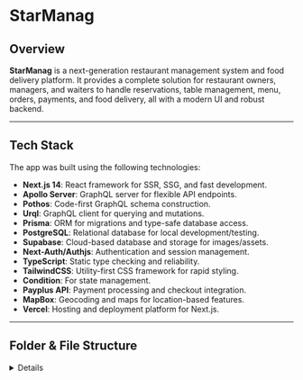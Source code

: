 # StarManag

## Overview

**StarManag** is a next-generation restaurant management system and food delivery platform. It provides a complete solution for restaurant owners, managers, and waiters to handle reservations, table management, menu, orders, payments, and food delivery, all with a modern UI and robust backend.

---

## Tech Stack

The app was built using the following technologies:

- **Next.js 14**: React framework for SSR, SSG, and fast development.
- **Apollo Server**: GraphQL server for flexible API endpoints.
- **Pothos**: Code-first GraphQL schema construction.
- **Urql**: GraphQL client for querying and mutations.
- **Prisma**: ORM for migrations and type-safe database access.
- **PostgreSQL**: Relational database for local development/testing.
- **Supabase**: Cloud-based database and storage for images/assets.
- **Next-Auth/Authjs**: Authentication and session management.
- **TypeScript**: Static type checking and reliability.
- **TailwindCSS**: Utility-first CSS framework for rapid styling.
- **Condition**: For state management.
- **Payplus API**: Payment processing and checkout integration.
- **MapBox**: Geocoding and maps for location-based features.
- **Vercel**: Hosting and deployment platform for Next.js.

---

## Folder & File Structure

<details>
```
StarManag/
│
└── 📁app
        └── 📁(dashboard)
            └── 📁dashboard
                └── 📁Components
                    ├── DashHeader.tsx
                    ├── DashSideBar.tsx
                    ├── DashWrapper.tsx
                    ├── NotifyDropDown.tsx
                    ├── RenderRoutes.tsx
                    ├── routes.tsx
                    ├── SalesRevenueGraph.tsx
                    ├── SearchAndFilter.tsx
                    ├── TableWrapper.tsx
                    ├── TotalCards.tsx
                    ├── UploadImg.tsx
                └── 📁deliveries
                    ├── AssignDriver.tsx
                    ├── DeliveriesTable.tsx
                    ├── loading.tsx
                    ├── OrderDelivered.tsx
                    ├── page.tsx
                    ├── ViewDeliveryStatus.tsx
                └── 📁menu
                    ├── AdminAddMenu.tsx
                    ├── AdminDeleteMenu.tsx
                    ├── AdminEditMenu.tsx
                    ├── AdminFetchedMenus.tsx
                    ├── AdminMenuTable.tsx
                    ├── AdminPreviewMenu.tsx
                    ├── CategoryDropDown.tsx
                    ├── loading.tsx
                    ├── page.tsx
                    ├── PriceDropDown.tsx
                └── 📁notifications
                    ├── loading.tsx
                    ├── NotificationsList.tsx
                    ├── page.tsx
                └── 📁orders
                    ├── AdminFetchedOrders.tsx
                    ├── AdminOrderModal.tsx
                    ├── AdminOrderTable.tsx
                    ├── loading.tsx
                    ├── OrdersFilter.tsx
                    ├── page.tsx
                └── 📁settings
                    ├── AdminAddCategory.tsx
                    ├── AdminCategories.tsx
                    ├── AdminDeleteCategory.tsx
                    ├── AdminEditCategory.tsx
                    ├── loading.tsx
                    ├── OpeningHours.tsx
                    ├── page.tsx
                    ├── RestaurantDetails.tsx
                └── 📁users
                    ├── AdminUserTable.tsx
                    ├── EditRoleForm.tsx
                    ├── EditRoleModal.tsx
                    ├── loading.tsx
                    ├── page.tsx
                ├── layout.tsx
                ├── loading.tsx
                ├── page.tsx
        └── 📁(user)
            └── 📁user
                └── 📁favorites
                    ├── FavoriteCard.tsx
                    ├── FavoriteModal.tsx
                    ├── FavoritesSection.tsx
                    ├── loading.tsx
                    ├── page.tsx
                └── 📁help
                    ├── loading.tsx
                    ├── page.tsx
                    ├── RequestHelpForm.tsx
                └── 📁orders
                    ├── loading.tsx
                    ├── page.tsx
                    ├── UserDeliveredModal.tsx
                    ├── UserOnDeliveryModal.tsx
                    ├── UserOrders.tsx
                    ├── ViewUserOrderStatus.tsx
                ├── LanguageSelectModal.tsx
                ├── layout.tsx
                ├── loading.tsx
                ├── page.tsx
                ├── UserAddProfile.tsx
                ├── UserData.tsx
                ├── UserDetails.tsx
                ├── UserEditAccountModal.tsx
                ├── UserPrefs.tsx
        └── 📁api
            └── 📁auth
                └── 📁[...nextauth]
                    ├── route.ts
            └── 📁graphql
                ├── context.ts
                ├── route.ts
            └── 📁payplus
                └── 📁[total]
                    ├── route.ts
        └── 📁cart
            ├── CartList.tsx
            ├── CartSummary.tsx
            ├── CartTopSection.tsx
            ├── page.tsx
            ├── TableCartSummary.tsx
        └── 📁components
            └── 📁Common
                ├── AccountDropDown.tsx
                ├── AppMap.tsx
                ├── AuthModal.tsx
                ├── ClientLoaders.tsx
                ├── Container.tsx
                ├── DialogComponent.tsx
                ├── FavoritesBtn.tsx
                ├── Footer.tsx
                ├── FooterMobile.tsx
                ├── Header.tsx
                ├── LocationBtn.tsx
                ├── LocationSearchForm.tsx
                ├── LoginComponent.tsx
                ├── Modal.tsx
                ├── SideBar.tsx
                ├── TranslateToggle.tsx
            └── 📁Home
                ├── Categories.tsx
                ├── EntryFullscreenModal.tsx
                ├── fullScrenF11.jsx
                ├── HeroSection.tsx
                ├── loading.tsx
                ├── MenuCard.tsx
                ├── MenuModal.tsx
                ├── MenuSection.tsx
                ├── PromoCard.tsx
                ├── PromoHeading.tsx
                ├── Promos.tsx
                ├── RestaurantDetailsModal.tsx
            └── 📁Restaurant_interface
                └── 📁CRUD_Zone-CRUD_Table
                    ├── AddTableModal.tsx
                    ├── AddZoneForm.tsx
                    ├── AddZoneModal.tsx
                    ├── DeleteTableModal.tsx
                    ├── DeleteZoneModal.tsx
                    ├── EditTableModal.tsx
                    ├── EditZoneModal.tsx
                └── 📁Table_Settings
                    ├── specialRequests.tsx
                    ├── Start_an_order_Table.tsx
                    ├── TableReservations.tsx
                    ├── ToggleReservation.tsx
                ├── TableCard.tsx
                ├── TableModal.tsx
                ├── TablesSection.tsx
                ├── zone_restaurant.tsx
        └── 📁login
            ├── page.tsx
        └── 📁payment-failure
            ├── page.tsx
            ├── PaymentFailureComponent.tsx
        └── 📁payment-success
            ├── page.tsx
            ├── SuccessPaymentComponent.tsx
        ├── favicon.ico
        ├── globals.css
        ├── layout.tsx
        ├── loading.tsx
        ├── page.tsx
        ├── Providers.tsx
    └── 📁data
        ├── cart-data.ts
        ├── categories-data.ts
        ├── deliveries-data.ts
        ├── dummy.json
        ├── dummy1.json
        ├── menu-data.ts
        ├── notify-data.ts
        ├── order-data.ts
        ├── Table.ts
        ├── users-data.ts
    └── 📁graphql
        └── 📁files
            ├── area.graphql
            ├── favorite.graphql
            ├── menu.graphql
            ├── order.graphql
            ├── table.graphql
            ├── user.graphql
        └── 📁schema
            └── 📁Area
                ├── index.ts
                ├── mutations.ts
                ├── queries.ts
            └── 📁Category
                ├── index.ts
                ├── mutations.ts
                ├── queries.ts
            └── 📁Favorite
                ├── index.ts
                ├── mutations.ts
                ├── queries.ts
            └── 📁GridConfig
                ├── index.ts
                ├── mutations.ts
                ├── queries.ts
            └── 📁Menu
                ├── index.ts
                ├── mutations.ts
                ├── queries.ts
            └── 📁Notification
                ├── enum.ts
                ├── index.ts
                ├── mutations.ts
                ├── queries.ts
            └── 📁Order
                ├── enum.ts
                ├── index.ts
                ├── mutations.ts
                ├── queries.ts
            └── 📁Profile
                ├── index.ts
                ├── mutations.ts
                ├── queries.ts
            └── 📁Reservation
                ├── enum.ts
                ├── index.ts
                ├── mutations.ts
                ├── queries.ts
            └── 📁Restaurant
                ├── index.ts
                ├── mutations.ts
                ├── queries.ts
            └── 📁Table
                ├── index.ts
                ├── mutations.ts
                ├── queries.ts
            └── 📁TableUsage
                ├── index.ts
                ├── mutations.ts
                ├── queries.ts
            └── 📁User
                ├── enum.ts
                ├── index.ts
                ├── mutations.ts
                ├── queries.ts
            └── 📁Waitlist
                ├── enum.ts
                ├── index.ts
                ├── mutations.ts
                ├── queries.ts
            ├── index.ts
        ├── builder.ts
        ├── generated.ts
    └── 📁lib
        ├── AreaStore.ts
        ├── createOrderNumber.ts
        ├── prisma.ts
        ├── session.ts
        ├── store.ts
        ├── supabaseStorage.ts
    └── 📁prisma
        └── 📁migrations
            └── 📁20231027215300_setup
                ├── migration.sql
            └── 📁20231027223700_v1
                ├── migration.sql
            └── 📁20241202114449_v2enum_user
                ├── migration.sql
            └── 📁20241219131352_v3_teble_zone
                ├── migration.sql
            └── 📁20241222113457_v4_teble
                ├── migration.sql
            └── 📁20241222121816_v5teble
                ├── migration.sql
            └── 📁20241223112348_v_x1_teble
                ├── migration.sql
            └── 📁20241223141945_x1_1teble
                ├── migration.sql
            └── 📁20241226123108_vx_1_2_teble
                ├── migration.sql
            └── 📁20241230194403_v3
                ├── migration.sql
            └── 📁20250105100134_v4
                ├── migration.sql
            ├── migration_lock.toml
        ├── schema.prisma
    └── 📁public
        └── 📁img
            └── 📁categories
                ├── burger.png
            └── 📁food
                ├── burger.png
            └── 📁humans
                ├── h1.jpg
            └── 📁objects
         
    ├── .env
    ├── .eslintrc.json
    ├── .gitignore
    ├── codegen.yml
    ├── fullstack.png
    ├── globals.d.ts
    ├── middleware.ts
    ├── next-env.d.ts
    ├── next.config.js
    ├── package.json
    ├── postcss.config.js
    ├── README.md
    ├── tailwind.config.ts
    ├── text
    ├── tsconfig.json
    ├── types.ts
    └── yarn.lock
```
---

## Key Features

- **Zone & Table Management**: Add/edit/delete zones, drag & drop tables, scale/zoom floor plans, persistent state.
- **Reservations**: Integrated table reservation system, error feedback.
- **Menu Management**: Dynamic menu rendering, categories, promotions.
- **Order Management**: Cart, favorites, dashboard filters, order status.
- **Payment**: Secure checkout with Payplus API.
- **Mapping**: Location and geocoding with MapBox.
- **Authentication**: Role-based access (Manager, Waiter, User) with Next-Auth/Authjs.
- **Responsive Design**: Mobile-friendly, adaptive layouts.
- **Cloud Storage**: Images/assets managed via Supabase.
- **Deployment**: Hosted on Vercel for scalability and reliability.

---

## Getting Started

### 1. Install Yarn Packages

```bash
yarn install
```

### 2. Setup the `.env` file

- See the `.env.example` file for required environment variables.
- Configure database URLs, GraphQL endpoints, Payplus keys, MapBox tokens, Supabase credentials, etc.

### 3. Setup Prisma

```bash
yarn prisma generate
yarn prisma migrate dev
```

### 4. Start the App

```bash
yarn dev
```

---

## Contributing

Contributions are welcome!  
Please open issues or submit pull requests for bugs, features, or improvements.

---

## License

[MIT](LICENSE)

---

## Contact & Support

For help and support, use the [Contact Us](https://github.com/Barakmozes/StarManag/issues) page or visit the in-app Help Center.
